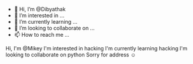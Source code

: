 - 👋 Hi, I’m @Dibyathak
- 👀 I’m interested in ...
- 🌱 I’m currently learning ...
- 💞️ I’m looking to collaborate on ...
- 📫 How to reach me ...

<!---
Dibyathak/Dibyathak is a ✨ special ✨ repository because its `README.md` (this file) appears on your GitHub profile.
You can click the Preview link to take a look at your changes.
--->
Hi, I'm @Mikey
I'm interested in hacking
I'm currently learning hacking
I'm looking to collaborate on python
Sorry for address ☺️
